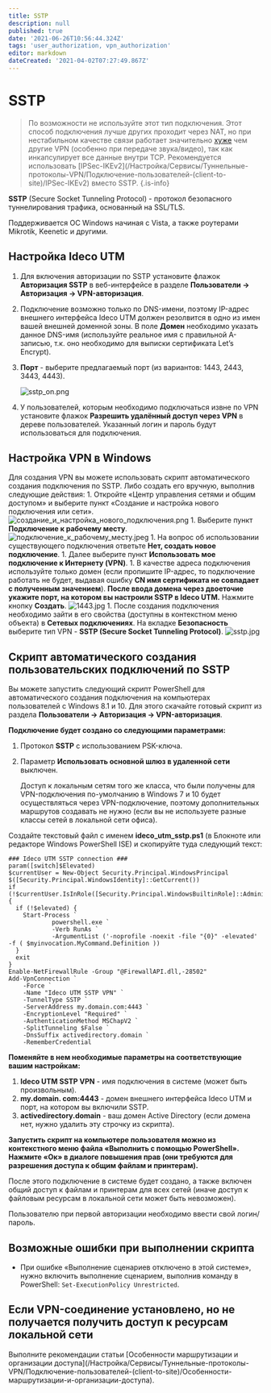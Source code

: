 ```yaml
---
title: SSTP
description: null
published: true
date: '2021-06-26T10:56:44.324Z'
tags: 'user_authorization, vpn_authorization'
editor: markdown
dateCreated: '2021-04-02T07:27:49.867Z'
---
```


# SSTP

> По возможности не используйте этот тип подключения. Этот способ подключения лучше других проходит через NAT, но при нестабильном качестве связи работает значительно [хуже](https://en.wikipedia.org/wiki/Secure_Socket_Tunneling_Protocol) чем другие VPN \(особенно при передаче звука/видео\), так как инкапсулирует все данные внутри TCP. Рекомендуется использовать \[IPSec-IKEv2\]\(/Настройка/Сервисы/Туннельные-протоколы-VPN/Подключение-пользователей-\(client-to-site\)/IPSec-IKEv2\) вместо SSTP. {.is-info}

**SSTP** \(Secure Socket Tunneling Protocol\) - протокол безопасного туннелирования трафика, основанный на SSL/TLS.

Поддерживается ОС Windows начиная с Vista, а также роутерами Mikrotik, Keenetic и другими.

## Настройка Ideco UTM

1. Для включения авторизации по SSTP установите флажок **Авторизация SSTP** в веб-интерфейсе в разделе **Пользователи -&gt; Авторизация -&gt; VPN-авторизация**.
2. Подключение возможно только по DNS-имени, поэтому IP-адрес внешнего интерфейса Ideco UTM должен резолвится в одно из имен вашей внешней доменной зоны. В поле **Домен** необходимо указать данное DNS-имя \(используйте реальное имя с правильной А-записью, т.к. оно необходимо для выписки сертификата Let’s Encrypt\).
3. **Порт** - выберите предлагаемый порт \(из вариантов: 1443, 2443, 3443, 4443\).

   ![sstp\_on.png](../../../.gitbook/assets/sstp_on.png)

4. У пользователей, которым необходимо подключаться извне по VPN установите флажок **Разрешить удалённый доступ через VPN** в дереве пользователей. Указанный логин и пароль будут использоваться для подключения.

## Настройка VPN в Windows

Для создания VPN вы можете использовать скрипт автоматического создания подключения по SSTP. Либо создать его вручную, выполнив следующие действия: 1. Откройте «Центр управления сетями и общим доступом» и выберите пункт «Создание и настройка нового подключения или сети». ![&#x441;&#x43E;&#x437;&#x434;&#x430;&#x43D;&#x438;&#x435;\_&#x438;\_&#x43D;&#x430;&#x441;&#x442;&#x440;&#x43E;&#x439;&#x43A;&#x430;\_&#x43D;&#x43E;&#x432;&#x43E;&#x433;&#x43E;\_&#x43F;&#x43E;&#x434;&#x43A;&#x43B;&#x44E;&#x447;&#x435;&#x43D;&#x438;&#x44F;.png](../../../.gitbook/assets/создание_и_настройка_нового_подключения.png) 1. Выберите пункт **Подключение к рабочему месту**. ![&#x43F;&#x43E;&#x434;&#x43A;&#x43B;&#x44E;&#x447;&#x435;&#x43D;&#x438;&#x435;\_&#x43A;\_&#x440;&#x430;&#x431;&#x43E;&#x447;&#x435;&#x43C;&#x443;\_&#x43C;&#x435;&#x441;&#x442;&#x443;.jpeg](../../../.gitbook/assets/подключение_к_рабочему_месту.jpeg) 1. На вопрос об использовании существующего подключения ответьте **Нет, создать новое подключение**. 1. Далее выберите пункт **Использовать мое подключение к Интернету \(VPN\)**. 1. В качестве адреса подключения используйте только домен \(если пропишите IP-адрес, то подключение работать не будет, выдавая ошибку **CN имя сертификата не совпадает с полученным значением**\). **После ввода домена через двоеточие укажите порт, на котором вы настроили SSTP в Ideco UTM.** Нажмите кнопку **Создать**. ![1443.jpg](../../../.gitbook/assets/1443.jpg) 1. После создания подключения необходимо зайти в его свойства \(доступны в контекстном меню объекта\) в **Сетевых подключениях**. На вкладке **Безопасность** выберите тип VPN - **SSTP \(Secure Socket Tunneling Protocol\)**. ![sstp.jpg](../../../.gitbook/assets/sstp.jpg)

## Скрипт автоматического создания пользовательских подключений по SSTP

Вы можете запустить следующий скрипт PowerShell для автоматического создания подключения на компьютерах пользователей с Windows 8.1 и 10. Для этого скачайте готовый скрипт из раздела **Пользователи -&gt; Авторизация -&gt; VPN-авторизация**.

**Подключение будет создано со следующими параметрами:**

1. Протокол **SSTP** с использованием PSK-ключа.
2. Параметр **Использовать основной шлюз в удаленной сети** выключен.

   Доступ к локальным сетям того же класса, что были получены для VPN-подключения по-умолчанию в Windows 7 и 10 будет осуществляться через VPN-подключение, поэтому дополнительных маршрутов создавать не нужно \(если вы не используете разные классы сетей в локальной сети офиса\).

Создайте текстовый файл с именем **ideco\_utm\_sstp.ps1** \(в Блокноте или редакторе Windows PowerShell ISE\) и скопируйте туда следующий текст:

```text
### Ideco UTM SSTP connection ###
param([switch]$Elevated)
$currentUser = New-Object Security.Principal.WindowsPrincipal $([Security.Principal.WindowsIdentity]::GetCurrent())
if (!$currentUser.IsInRole([Security.Principal.WindowsBuiltinRole]::Administrator))  {
  if (!$elevated) {
    Start-Process `
            powershell.exe `
            -Verb RunAs `
            -ArgumentList ('-noprofile -noexit -file "{0}" -elevated' -f ( $myinvocation.MyCommand.Definition ))
  }
  exit
}
Enable-NetFirewallRule -Group "@FirewallAPI.dll,-28502"
Add-VpnConnection `
    -Force `
    -Name "Ideco UTM SSTP VPN" `
    -TunnelType SSTP `
    -ServerAddress my.domain.com:4443 `
    -EncryptionLevel "Required" `
    -AuthenticationMethod MSChapV2 `
    -SplitTunneling $False `
    -DnsSuffix activedirectory.domain `
    -RememberCredential
```

**Поменяйте в нем необходимые параметры на соответствующие вашим настройкам:**

1. **Ideco UTM SSTP VPN** - имя подключения в системе \(может быть произвольным\).
2. **my.domain. com:4443** - домен внешнего интерфейса Ideco UTM и порт, на котором вы включили SSTP.
3. **activedirectory.domain** - ваш домен Active Directory \(если домена нет, нужно удалить эту строчку из скрипта\).

**Запустить скрипт на компьютере пользователя можно из контекстного меню файла «Выполнить с помощью PowerShell». Нажмите «Ок» в диалоге повышения прав \(они требуются для разрешения доступа к общим файлам и принтерам\).**

После этого подключение в системе будет создано, а также включен общий доступ к файлам и принтерам для всех сетей \(иначе доступ к файловым ресурсам в локальной сети может быть невозможен\).

Пользователю при первой авторизации необходимо ввести свой логин/пароль.

## Возможные ошибки при выполнении скрипта

* При ошибке «Выполнение сценариев отключено в этой системе», нужно включить выполнение сценарием, выполнив команду в PowerShell: `Set-ExecutionPolicy Unrestricted`.

## Если VPN-соединение установлено, но не получается получить доступ к ресурсам локальной сети

Выполните рекомендации статьи \[Особенности маршрутизации и организации доступа\]\(/Настройка/Сервисы/Туннельные-протоколы-VPN/Подключение-пользователей-\(client-to-site\)/Особенности-маршрутизации-и-организации-доступа\).


